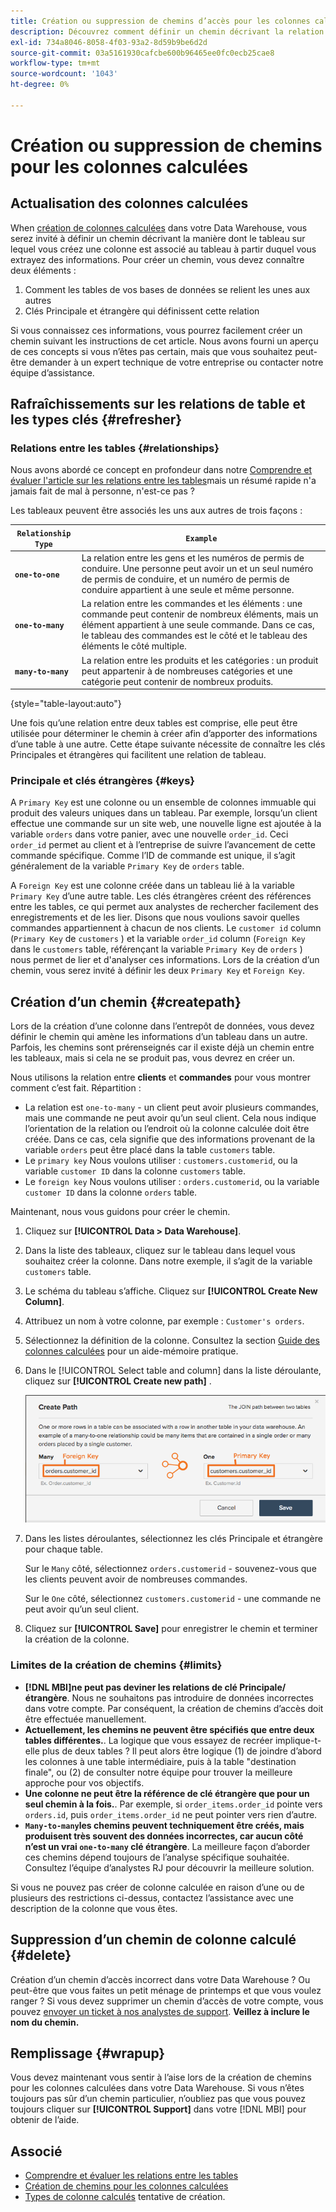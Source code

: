 ```yaml
---
title: Création ou suppression de chemins d’accès pour les colonnes calculées
description: Découvrez comment définir un chemin décrivant la relation entre le tableau sur lequel vous créez une colonne et le tableau à partir duquel vous extrayez des informations.
exl-id: 734a8046-8058-4f03-93a2-8d59b9be6d2d
source-git-commit: 03a5161930cafcbe600b96465ee0fc0ecb25cae8
workflow-type: tm+mt
source-wordcount: '1043'
ht-degree: 0%

---
```


# Création ou suppression de chemins pour les colonnes calculées

## Actualisation des colonnes calculées

When [création de colonnes calculées](../data-warehouse-mgr/creating-calculated-columns.md) dans votre Data Warehouse, vous serez invité à définir un chemin décrivant la manière dont le tableau sur lequel vous créez une colonne est associé au tableau à partir duquel vous extrayez des informations. Pour créer un chemin, vous devez connaître deux éléments :

1. Comment les tables de vos bases de données se relient les unes aux autres
1. Clés Principale et étrangère qui définissent cette relation

Si vous connaissez ces informations, vous pourrez facilement créer un chemin suivant les instructions de cet article. Nous avons fourni un aperçu de ces concepts si vous n’êtes pas certain, mais que vous souhaitez peut-être demander à un expert technique de votre entreprise ou contacter notre équipe d’assistance.

## Rafraîchissements sur les relations de table et les types clés {#refresher}

### Relations entre les tables {#relationships}

Nous avons abordé ce concept en profondeur dans notre [Comprendre et évaluer l&#39;article sur les relations entre les tables](../../data-analyst/data-warehouse-mgr/table-relationships.md)mais un résumé rapide n&#39;a jamais fait de mal à personne, n&#39;est-ce pas ?

Les tableaux peuvent être associés les uns aux autres de trois façons :

| **`Relationship Type`** | **`Example`** |
|-----|-----|
| **`one-to-one`** | La relation entre les gens et les numéros de permis de conduire. Une personne peut avoir un et un seul numéro de permis de conduire, et un numéro de permis de conduire appartient à une seule et même personne. |
| **`one-to-many`** | La relation entre les commandes et les éléments : une commande peut contenir de nombreux éléments, mais un élément appartient à une seule commande. Dans ce cas, le tableau des commandes est le côté et le tableau des éléments le côté multiple. |
| **`many-to-many`** | La relation entre les produits et les catégories : un produit peut appartenir à de nombreuses catégories et une catégorie peut contenir de nombreux produits. |

{style=&quot;table-layout:auto&quot;}

Une fois qu’une relation entre deux tables est comprise, elle peut être utilisée pour déterminer le chemin à créer afin d’apporter des informations d’une table à une autre. Cette étape suivante nécessite de connaître les clés Principales et étrangères qui facilitent une relation de tableau.

### Principale et clés étrangères {#keys}

A `Primary Key` est une colonne ou un ensemble de colonnes immuable qui produit des valeurs uniques dans un tableau. Par exemple, lorsqu’un client effectue une commande sur un site web, une nouvelle ligne est ajoutée à la variable `orders` dans votre panier, avec une nouvelle `order_id`. Ceci `order_id` permet au client et à l’entreprise de suivre l’avancement de cette commande spécifique. Comme l’ID de commande est unique, il s’agit généralement de la variable `Primary Key` de `orders` table.

A `Foreign Key` est une colonne créée dans un tableau lié à la variable `Primary Key` d’une autre table. Les clés étrangères créent des références entre les tables, ce qui permet aux analystes de rechercher facilement des enregistrements et de les lier. Disons que nous voulions savoir quelles commandes appartiennent à chacun de nos clients. Le `customer id` column (`Primary Key` de `customers` ) et la variable `order_id` column (`Foreign Key` dans le `customers` table, référençant la variable `Primary Key` de `orders` ) nous permet de lier et d&#39;analyser ces informations. Lors de la création d’un chemin, vous serez invité à définir les deux `Primary Key` et `Foreign Key`.

## Création d’un chemin {#createpath}

Lors de la création d’une colonne dans l’entrepôt de données, vous devez définir le chemin qui amène les informations d’un tableau dans un autre. Parfois, les chemins sont prérenseignés car il existe déjà un chemin entre les tableaux, mais si cela ne se produit pas, vous devrez en créer un.

Nous utilisons la relation entre **clients** et **commandes** pour vous montrer comment c’est fait. Répartition :

* La relation est `one-to-many` - un client peut avoir plusieurs commandes, mais une commande ne peut avoir qu’un seul client. Cela nous indique l’orientation de la relation ou l’endroit où la colonne calculée doit être créée. Dans ce cas, cela signifie que des informations provenant de la variable `orders` peut être placé dans la table `customers` table.
* Le `primary key` Nous voulons utiliser : `customers.customerid`, ou la variable `customer ID` dans la colonne `customers` table.
* Le `foreign key` Nous voulons utiliser : `orders.customerid`, ou la variable `customer ID` dans la colonne `orders` table.

Maintenant, nous vous guidons pour créer le chemin.

1. Cliquez sur **[!UICONTROL Data > Data Warehouse]**.
1. Dans la liste des tableaux, cliquez sur le tableau dans lequel vous souhaitez créer la colonne. Dans notre exemple, il s’agit de la variable `customers` table.
1. Le schéma du tableau s’affiche. Cliquez sur **[!UICONTROL Create New Column]**.
1. Attribuez un nom à votre colonne, par exemple : `Customer's orders`.
1. Sélectionnez la définition de la colonne. Consultez la section [Guide des colonnes calculées](../data-warehouse-mgr/creating-calculated-columns.md) pour un aide-mémoire pratique.
1. Dans le [!UICONTROL Select table and column] dans la liste déroulante, cliquez sur **[!UICONTROL Create new path]** .

   ![Création de chemins pour le modal de colonnes calculées](../../assets/Creating_Paths_modal.png)

1. Dans les listes déroulantes, sélectionnez les clés Principale et étrangère pour chaque table.

   Sur le `Many` côté, sélectionnez `orders.customerid` - souvenez-vous que les clients peuvent avoir de nombreuses commandes.

   Sur le `One` côté, sélectionnez `customers.customerid` - une commande ne peut avoir qu’un seul client.

1. Cliquez sur **[!UICONTROL Save]** pour enregistrer le chemin et terminer la création de la colonne.

### Limites de la création de chemins {#limits}

* **[!DNL MBI]ne peut pas deviner les relations de clé Principale/étrangère**. Nous ne souhaitons pas introduire de données incorrectes dans votre compte. Par conséquent, la création de chemins d’accès doit être effectuée manuellement.
* **Actuellement, les chemins ne peuvent être spécifiés que entre deux tables différentes.**. La logique que vous essayez de recréer implique-t-elle plus de deux tables ? Il peut alors être logique (1) de joindre d’abord les colonnes à une table intermédiaire, puis à la table &quot;destination finale&quot;, ou (2) de consulter notre équipe pour trouver la meilleure approche pour vos objectifs.
* **Une colonne ne peut être la référence de clé étrangère que pour un seul chemin à la fois.**. Par exemple, si `order_items.order_id` pointe vers `orders.id`, puis `order_items.order_id` ne peut pointer vers rien d’autre.
* **`Many-to-many`les chemins peuvent techniquement être créés, mais produisent très souvent des données incorrectes, car aucun côté n’est un vrai `one-to-many` clé étrangère**. La meilleure façon d’aborder ces chemins dépend toujours de l’analyse spécifique souhaitée. Consultez l’équipe d’analystes RJ pour découvrir la meilleure solution.

Si vous ne pouvez pas créer de colonne calculée en raison d’une ou de plusieurs des restrictions ci-dessus, contactez l’assistance avec une description de la colonne que vous êtes.

## Suppression d’un chemin de colonne calculé {#delete}

Création d’un chemin d’accès incorrect dans votre Data Warehouse ? Ou peut-être que vous faites un petit ménage de printemps et que vous voulez ranger ? Si vous devez supprimer un chemin d’accès de votre compte, vous pouvez [envoyer un ticket à nos analystes de support](../../guide-overview.md). **Veillez à inclure le nom du chemin.**

## Remplissage {#wrapup}

Vous devez maintenant vous sentir à l’aise lors de la création de chemins pour les colonnes calculées dans votre Data Warehouse. Si vous n’êtes toujours pas sûr d’un chemin particulier, n’oubliez pas que vous pouvez toujours cliquer sur **[!UICONTROL Support]** dans votre [!DNL MBI] pour obtenir de l’aide.

## Associé

* [Comprendre et évaluer les relations entre les tables](../data-warehouse-mgr/table-relationships.md)
* [Création de chemins pour les colonnes calculées](../data-warehouse-mgr/create-paths-calc-columns.md)
* [Types de colonne calculés](../data-warehouse-mgr/calc-column-types.md) tentative de création.
